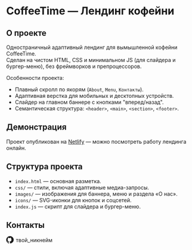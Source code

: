 # CoffeeTime — Лендинг кофейни

## О проекте
Одностраничный адаптивный лендинг для вымышленной кофейни CoffeeTime.  
Сделан на чистом HTML, CSS и минимальном JS (для слайдера и бургер-меню), без фреймворков и препроцессоров.

Особенности проекта:
- Плавный скролл по якорям (`About`, `Menu`, `Контакты`).
- Адаптивная верстка для мобильных и десктопных устройств.
- Слайдер на главном баннере с кнопками "вперед/назад".
- Семантическая структура: `<header>`, `<main>`, `<section>`, `<footer>`.

## Демонстрация
Проект опубликован на [Netlify](https://твоя-ссылка-на-netlify.netlify.app) — можно посмотреть работу лендинга онлайн.

## Структура проекта
- `index.html` — основная разметка.
- `css/` — стили, включая адаптивные медиа-запросы.
- `images/` — изображения для баннера, меню и раздела «О нас».
- `icons/` — SVG-иконки для кнопок и соцсетей.
- `index.js` — скрипт для слайдера и бургер-меню.

## Контакты

<a href="https://github.com/твое_имя" target="_blank" rel="noopener noreferrer" style="text-decoration:none; display:inline-flex; align-items:center; gap:6px;">
  <svg height="20" width="20" viewBox="0 0 16 16" fill="currentColor" xmlns="http://www.w3.org/2000/svg">
    <path fill-rule="evenodd" clip-rule="evenodd" d="M8 0C3.58 0 0 3.58 0 8c0 3.54 2.29 6.53 5.47 7.59.4.07.55-.17.55-.38
      0-.19-.01-.82-.01-1.49-2.01.37-2.53-.49-2.69-.94-.09-.23-.48-.94-.82-1.13-.28-.15-.68-.52-.01-.53.63-.01
      1.08.58 1.23.82.72 1.21 1.87.87 2.33.66.07-.52.28-.87.51-1.07-1.78-.2-3.64-.89-3.64-3.95
      0-.87.31-1.59.82-2.15-.08-.2-.36-1.02.08-2.12 0 0 .67-.21 2.2.82a7.58 7.58 0 012 0c1.53-1.03
      2.2-.82 2.2-.82.44 1.1.16 1.92.08 2.12.51.56.82 1.27.82 2.15 0 3.07-1.87 3.75-3.65 3.95.29.25.54.73.54
      1.48 0 1.07-.01 1.93-.01 2.2 0 .21.15.46.55.38A8.013 8.013 0 0016 8c0-4.42-3.58-8-8-8z"/>
  </svg>
  твой_никнейм
</a>
